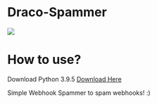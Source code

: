 # Draco-Spammer

<img src="https://images-ext-2.discordapp.net/external/865aR7_9bpKnbXA_L0Y-TGyjfrXJIFLTUmK-KmCBIFg/https/share.creavite.co/9IWAnCwpuqtDTyKe.gif">

# How to use?

Download Python 3.9.5
<a href="https://www.python.org/downloads/release/python-395/">Download Here</a>

Simple Webhook Spammer to spam webhooks! :)
